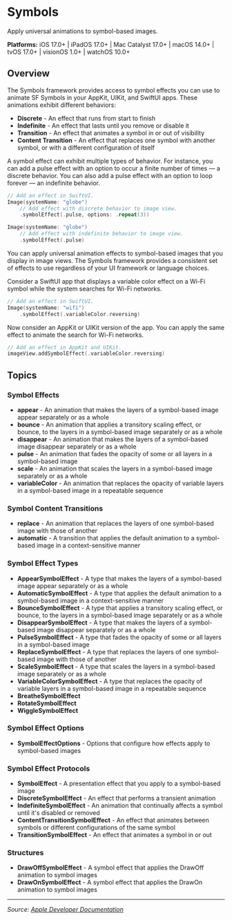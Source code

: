 # Symbols

Apply universal animations to symbol-based images.

**Platforms:** iOS 17.0+ | iPadOS 17.0+ | Mac Catalyst 17.0+ | macOS 14.0+ | tvOS 17.0+ | visionOS 1.0+ | watchOS 10.0+

## Overview

The Symbols framework provides access to symbol effects you can use to animate SF Symbols in your AppKit, UIKit, and SwiftUI apps. These animations exhibit different behaviors:

- **Discrete** - An effect that runs from start to finish
- **Indefinite** - An effect that lasts until you remove or disable it
- **Transition** - An effect that animates a symbol in or out of visibility
- **Content Transition** - An effect that replaces one symbol with another symbol, or with a different configuration of itself

A symbol effect can exhibit multiple types of behavior. For instance, you can add a pulse effect with an option to occur a finite number of times — a discrete behavior. You can also add a pulse effect with an option to loop forever — an indefinite behavior.

```swift
// Add an effect in SwiftUI.
Image(systemName: "globe")
    // Add effect with discrete behavior to image view.
    .symbolEffect(.pulse, options: .repeat(3))

Image(systemName: "globe")
    // Add effect with indefinite behavior to image view.
    .symbolEffect(.pulse)
```

You can apply universal animation effects to symbol-based images that you display in image views. The Symbols framework provides a consistent set of effects to use regardless of your UI framework or language choices.

Consider a SwiftUI app that displays a variable color effect on a Wi-Fi symbol while the system searches for Wi-Fi networks.

```swift
// Add an effect in SwiftUI.
Image(systemName: "wifi")
    .symbolEffect(.variableColor.reversing)
```

Now consider an AppKit or UIKit version of the app. You can apply the same effect to animate the search for Wi-Fi networks.

```swift
// Add an effect in AppKit and UIKit.
imageView.addSymbolEffect(.variableColor.reversing)
```

## Topics

### Symbol Effects
- **appear** - An animation that makes the layers of a symbol-based image appear separately or as a whole
- **bounce** - An animation that applies a transitory scaling effect, or bounce, to the layers in a symbol-based image separately or as a whole
- **disappear** - An animation that makes the layers of a symbol-based image disappear separately or as a whole
- **pulse** - An animation that fades the opacity of some or all layers in a symbol-based image
- **scale** - An animation that scales the layers in a symbol-based image separately or as a whole
- **variableColor** - An animation that replaces the opacity of variable layers in a symbol-based image in a repeatable sequence

### Symbol Content Transitions
- **replace** - An animation that replaces the layers of one symbol-based image with those of another
- **automatic** - A transition that applies the default animation to a symbol-based image in a context-sensitive manner

### Symbol Effect Types
- **AppearSymbolEffect** - A type that makes the layers of a symbol-based image appear separately or as a whole
- **AutomaticSymbolEffect** - A type that applies the default animation to a symbol-based image in a context-sensitive manner
- **BounceSymbolEffect** - A type that applies a transitory scaling effect, or bounce, to the layers in a symbol-based image separately or as a whole
- **DisappearSymbolEffect** - A type that makes the layers of a symbol-based image disappear separately or as a whole
- **PulseSymbolEffect** - A type that fades the opacity of some or all layers in a symbol-based image
- **ReplaceSymbolEffect** - A type that replaces the layers of one symbol-based image with those of another
- **ScaleSymbolEffect** - A type that scales the layers in a symbol-based image separately or as a whole
- **VariableColorSymbolEffect** - A type that replaces the opacity of variable layers in a symbol-based image in a repeatable sequence
- **BreatheSymbolEffect**
- **RotateSymbolEffect**
- **WiggleSymbolEffect**

### Symbol Effect Options
- **SymbolEffectOptions** - Options that configure how effects apply to symbol-based images

### Symbol Effect Protocols
- **SymbolEffect** - A presentation effect that you apply to a symbol-based image
- **DiscreteSymbolEffect** - An effect that performs a transient animation
- **IndefiniteSymbolEffect** - An animation that continually affects a symbol until it's disabled or removed
- **ContentTransitionSymbolEffect** - An effect that animates between symbols or different configurations of the same symbol
- **TransitionSymbolEffect** - An effect that animates a symbol in or out

### Structures
- **DrawOffSymbolEffect** - A symbol effect that applies the DrawOff animation to symbol images
- **DrawOnSymbolEffect** - A symbol effect that applies the DrawOn animation to symbol images

---

*Source: [Apple Developer Documentation](https://developer.apple.com/documentation/Symbols)*